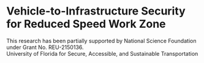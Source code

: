 # Vehicle-to-Infrastructure Security for Reduced Speed Work Zone
This research has been partially supported by National Science Foundation under Grant No. REU-2150136. \
University of Florida for Secure, Accessible, and Sustainable Transportation
